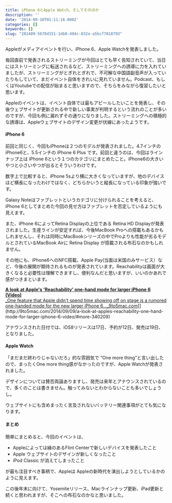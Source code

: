```yaml
---
title: iPhone 6とApple Watch、そしてそのほか
description: ''
date: '2014-09-10T01:11:16.000Z'
categories: []
keywords: []
slug: "201409-5678d151-1db0-494c-832e-a5bcf7018793"
---
```

Appleがメディアイベントを行い、iPhone 6、Apple Watchを発表しました。

毎回直前で発表されるストリーミングが今回はとても早く告知されていて、当日にはストリーミングに転送されるなど、ストリーミングへの誘導に力を入れていましたが、ストリーミングがとぎれとぎれで、不可解な中国語副音声が入っていたりもしていて、まだイベント自体をきれいに見れていません。Podcast、もしくはYoutubeでの配信が始まると思いますので、そちらをみながら復習したいと思います。

Appleのイベントは、イベント自体では最もアピールしたいことを発表し、その後ウェブサイトが更新される中で新しい事実が判明するという流れのことが多いのですが、今回も例に漏れずその通りになりました。ストリーミングへの積極的な誘導は、Appleウェブサイトのデザイン変更が伏線にあったようです。

#### iPhone 6

前回と同じく、今回もiPhoneは２つのモデルが発表されました。4.7インチのiPhone6と、5.5インチの iPhone 6 Plus です。前回と違うのは、今回はラインナップ上は iPhone 6という１つのカテゴリにまとめたこと。iPhone6の大きいやつと小さいやつが出るとそういうわけです。

数字上で比較すると、iPhone 5sより横に大きくなっていますが、他のデバイスほど横長になったわけではなく、どちらかいうと縦長になっている印象が強いです。

Galaxy Noteはファブレットというカテゴリに分けられることを考えると、iPhone 6としてまとめた今回の見せ方はファブレットを否定しているようにも見えます。

また、iPhone 6によってRetina Displayの上位である Retina HD Displayが発表されました。生産ラインが安定すれば、今後MacBook Proへの搭載もあるかもしれませんし、それは同時にMacBookシリーズの中でProよりも性能が劣るモデルとされているMacBook Airに Retina Display が搭載される布石なのかもしれません。

その他にも、iPhone6へのNFC搭載、Apple Pay(当面は米国のみサービス）など、今後の展開が期待されるものが発表されています。Reachabilityは画面が大きくなると必要性は理解できますし、便利なんだと思いますが、いいのかあれで感がつきまといます。

[**A look at Apple's 'Reachability' one-hand mode for larger iPhone 6 (Video)**  
_One feature that Apple didn't spend time showing off on stage is a rumored one-handed mode for the new larger iPhone 6…_9to5mac.com](http://9to5mac.com/2014/09/09/a-look-at-apples-reachability-one-hand-mode-for-larger-iphone-6-video/#more-340209 "http://9to5mac.com/2014/09/09/a-look-at-apples-reachability-one-hand-mode-for-larger-iphone-6-video/#more-340209")[](http://9to5mac.com/2014/09/09/a-look-at-apples-reachability-one-hand-mode-for-larger-iphone-6-video/#more-340209)

アナウンスされた日付では、iOS8リリースは17日、予約が12日、発売は19日、となりました。

#### Apple Watch

「まだまだ終わりじゃないだろ」的な雰囲気で “One more thing”と言い出したので、まったくOne more thing感がなかったのですが、Apple Watchが発表されました。

デザインについては賛否両論ありますし、発売は来年とアナウンスされているので、多くのことは書きません。触ってみないとわからないことも多いでしょうし。

ウェブサイトにも含めまったく言及されないバッテリー関連事項がとても気になります。

#### まとめ

簡単にまとめると、今回のイベントは、

*   Appleによっては縁のあるFlint Centerで新しいデバイスを発表したこと
*   Apple ウェブサイトのデザインが新しくなったこと
*   iPod Classic が消えてしまったこと

が最も注目すべき事柄で、Appleは Appleの新時代を演出しようとしているかのように見えます。

この後年末に向けて、Yosemiteリリース、Macラインナップ更新、iPad更新と続くと思われますが、そこへの布石なのかなと思いました。